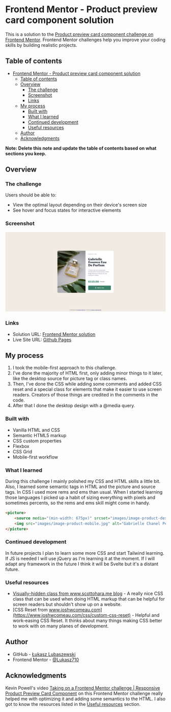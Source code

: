 # Frontend Mentor - Product preview card component solution

This is a solution to the [Product preview card component challenge on Frontend Mentor](https://www.frontendmentor.io/challenges/product-preview-card-component-GO7UmttRfa). Frontend Mentor challenges help you improve your coding skills by building realistic projects. 

## Table of contents

- [Frontend Mentor - Product preview card component solution](#frontend-mentor---product-preview-card-component-solution)
  - [Table of contents](#table-of-contents)
  - [Overview](#overview)
    - [The challenge](#the-challenge)
    - [Screenshot](#screenshot)
    - [Links](#links)
  - [My process](#my-process)
    - [Built with](#built-with)
    - [What I learned](#what-i-learned)
    - [Continued development](#continued-development)
    - [Useful resources](#useful-resources)
  - [Author](#author)
  - [Acknowledgments](#acknowledgments)

**Note: Delete this note and update the table of contents based on what sections you keep.**

## Overview

### The challenge

Users should be able to:

- View the optimal layout depending on their device's screen size
- See hover and focus states for interactive elements

### Screenshot

![](./screenshot.png)

### Links

- Solution URL: [Frontend Mentor solution](https://www.frontendmentor.io/solutions/product-preview-card-using-html-and-css-with-a-mobilefirst-approach-KaWWZZ7evL)
- Live Site URL: [Github Pages](https://luckyszakul0.github.io/Front-mentor-product-card/)

## My process

1. I took the mobile-first approach to this challenge.
2. I've done the majority of HTML first, only adding minor things to it later, like the desktop source for picture tag or class names.
3. Then, I've done the CSS while adding some comments and added CSS reset and a special class for elements that make it easier to use screen readers. Creators of those things are credited in the comments in the code.
4. After that I done the desktop design with a @media query.
### Built with

- Vanilla HTML and CSS
- Semantic HTML5 markup
- CSS custom properties
- Flexbox
- CSS Grid
- Mobile-first workflow

### What I learned

During this challenge I mainly polished my CSS and HTML skills a little bit.  
Also, I learned some semantic tags in HTML and the picture and source tags. In CSS I used more rems and ems than usual. When I started learning those languages I picked up a habit of sizing everything with pixels and sometimes percents, so the rems and ems skill might come in handy.

```html
<picture>
    <source media="(min-width: 675px)" srcset="images/image-product-desktop.jpg">
    <img src="images/image-product-mobile.jpg" alt="Gabrielle Chanel Perfume preview photo">
</picture>
```

### Continued development

In future projects I plan to learn some more CSS and start Tailwind learning.  
If JS is needed I will use jQuery as I'm learning it at the moment. If I will adapt any framework in the future I think it will be Svelte but it's a distant future.

### Useful resources

- [Visually-hidden class from www.scottohara.me blog](https://www.scottohara.me/blog/2017/04/14/inclusively-hidden.html) - A really nice CSS class that can be used when doing HTML markup that can be helpful for screen readers but shouldn't show up on a website.
- [CSS Reset from www.joshwcomeau.com](https://www.joshwcomeau.com/css/custom-css-reset) - Helpful and work-easing CSS Reset. It thinks about many things making CSS better to work with on many planes of development.

## Author

- GitHub - [Łukasz Lubaszewski](https://github.com/luckyszakul0)
- Frontend Mentor - [@Lukasz710](https://www.frontendmentor.io/profile/Lukasz710)

## Acknowledgments

Kevin Powell's video [Taking on a Frontend Mentor challenge | Responsive Product Preview Card Component](https://www.youtube.com/watch?v=B2WL6KkqhLQ) on this Frontend Mentor challenge really helped me with optimizing it and adding some semantics to the HTML. I also got to know the resources listed in the [Useful resources](#useful-resources) section.